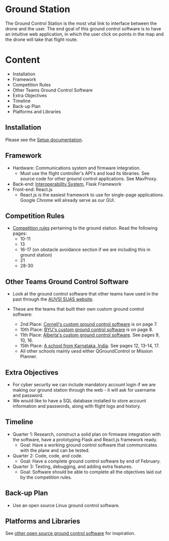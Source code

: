 # Ground Station
The Ground Control Station is the most vital link to interface between the drone
and the user. The end goal of this ground control software is to have an
intuitive web application, in which the user click on points in the map and the
drone will take that flight route.

# Content
* Installation
* Framework
* Competition Rules
* Other Teams Ground Control Software
* Extra Objectives
* Timeline
* Back-up Plan
* Platforms and Libraries

## Installation
Please see the [Setup documentation](https://github.com/uas-at-ucla/suas_2018/blob/master/ground/SETUP.md).

## Framework
* Hardware: Communications system and firmware
  integration.
  * Must use the flight controller's API's and load its libraries. See source
    code for other ground control applications. See MavProxy.
* Back-end: [Interoperability
  System](http://auvsi-suas-competition-interoperability-system.readthedocs.io/en/latest/),
  Flask Framework
* Front-end: React.js
  * React.js is the easiest framework to use for single-page
    applications. Google Chrome will already serve as our GUI.

## Competition Rules
* [Competition rules](https://github.com/uas-at-ucla/suas_2018/blob/master/ground/pdfs/comp_rules.pdf) pertaining to the ground station. Read the following pages:
  * 10-11
  * 13
  * 16-17 (on obstacle avoidance section if we are including this in ground station)
  * 21
  * 28-30

## Other Teams Ground Control Software
* Look at the ground control software that other teams have used in the past through the [AUVSI SUAS website](http://www.auvsi-suas.org/competitions/2017/).

* These are the teams that built their own custom ground control software:
  * 2nd Place: [Cornell's custom ground control software](http://www.auvsi-suas.org/static/competitions/2017/journals/auvsi_suas-2017-journals-cornell_university.pdf) is on page 7.
  * 10th Place: [BYU's custom ground control software](http://www.auvsi-suas.org/static/competitions/2017/journals/auvsi_suas-2017-journals-cornell_university.pdf) is on page 8.
  * 11th Place: [Alberta's custom ground control software](http://www.auvsi-suas.org/static/competitions/2017/journals/auvsi_suas-2017-journals-university_of_alberta.pdf). See pages 9, 10, 16.
  * 15th Place: [A school from Karnataka, India](http://www.auvsi-suas.org/static/competitions/2017/journals/auvsi_suas-2017-journals-ms_ramaiah.pdf). See pages 12, 13-14, 17.
  * All other schools mainly uesd either QGroundControl or Mission Planner.

## Extra Objectives
* For cyber security we can include mandatory account login if we are making our
  ground station through the web - it will ask for username and password.
* We would like to have a SQL database installed to store account information
  and passwords, along with flight logs and history.

## Timeline
* Quarter 1: Research, construct a solid plan on firmware integration with the software, have a prototyping Flask and React.js framework ready.
  * Goal: Have a working ground control software that communicates with the plane and can be tested.
* Quarter 2: Code, code, and code.
  * Goal: Have a complete ground control software by end of February.
* Quarter 3: Testing, debugging, and adding extra features.
  * Goal: Software should be able to complete all the objectives laid out by the competition rules.

## Back-up Plan
* Use an open source Linux ground control software.

## Platforms and Libraries
See [other open source ground control
software](http://ardupilot.org/copter/docs/common-choosing-a-ground-station.html)
for inspiration.